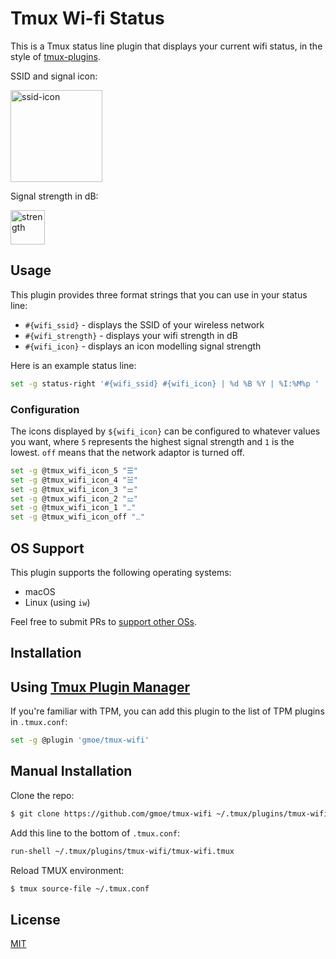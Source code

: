 # Tmux Wi-fi Status

This is a Tmux status line plugin that displays your current wifi status, in
the style of [tmux-plugins](https://github.com/tmux-plugins).

SSID and signal icon:

<img
  width="147"
  alt="ssid-icon"
  src="https://user-images.githubusercontent.com/7128551/52537064-2bffc600-2d5a-11e9-9c9a-881f0a74ae78.png">

Signal strength in dB:

<img
  width="55"
  alt="strength"
  src="https://user-images.githubusercontent.com/7128551/52537065-31f5a700-2d5a-11e9-92d0-56fc8ac40dca.png">

## Usage

This plugin provides three format strings that you can use in your status line:
- `#{wifi_ssid}` - displays the SSID of your wireless network
- `#{wifi_strength}` - displays your wifi strength in dB
- `#{wifi_icon}` - displays an icon modelling signal strength

Here is an example status line:

```sh
set -g status-right '#{wifi_ssid} #{wifi_icon} | %d %B %Y | %I:%M%p '
```

### Configuration

The icons displayed by `${wifi_icon}` can be configured to whatever values you want, where `5` represents the
highest signal strength and `1` is the lowest. `off` means that the network adaptor is turned off.

```sh
set -g @tmux_wifi_icon_5 "☰"
set -g @tmux_wifi_icon_4 "☱"
set -g @tmux_wifi_icon_3 "⚌"
set -g @tmux_wifi_icon_2 "⚍"
set -g @tmux_wifi_icon_1 "⚊"
set -g @tmux_wifi_icon_off "⚋"
```

## OS Support

This plugin supports the following operating systems:

* macOS
* Linux (using `iw`)

Feel free to submit PRs to [support other OSs](CONTRIBUTERS.md).

## Installation

## Using [Tmux Plugin Manager](https://github.com/tmux-plugins/tpm)

If you're familiar with TPM, you can add this plugin to the list of TPM plugins
in `.tmux.conf`:

```sh
set -g @plugin 'gmoe/tmux-wifi'
```

## Manual Installation

Clone the repo:

```sh
$ git clone https://github.com/gmoe/tmux-wifi ~/.tmux/plugins/tmux-wifi
```

Add this line to the bottom of `.tmux.conf`:

```sh
run-shell ~/.tmux/plugins/tmux-wifi/tmux-wifi.tmux
```

Reload TMUX environment:

```sh
$ tmux source-file ~/.tmux.conf
```

## License

[MIT](LICENSE.md)
